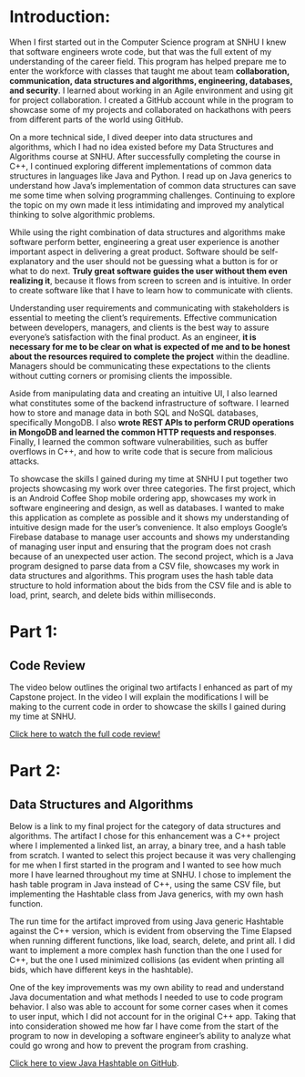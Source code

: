 <!DOCTYPE html>
<h1>Introduction:</h1>
<p color="black">When I first started out in the Computer Science program at SNHU I knew that software engineers wrote code, but that was the full extent of my understanding of the career field. This program has helped prepare me to enter the workforce with classes that taught me about team <b>collaboration, communication, data structures and algorithms, engineering, databases, and security</b>. I learned about working in an Agile environment and using git for project collaboration. I created a GitHub account while in the program to showcase some of my projects and collaborated on hackathons with peers from different parts of the world using GitHub.
	
On a more technical side, I dived deeper into data structures and algorithms, which I had no idea existed before my Data Structures and Algorithms course at SNHU. After successfully completing the course in C++, I continued exploring different implementations of common data structures in languages like Java and Python. I read up on Java generics to understand how Java’s implementation of common data structures can save me some time when solving programming challenges. Continuing to explore the topic on my own made it less intimidating and improved my analytical thinking to solve algorithmic problems.
	
While using the right combination of data structures and algorithms make software perform better, engineering a great user experience is another important aspect in delivering a great product. Software should be self-explanatory and the user should not be guessing what a button is for or what to do next. <b>Truly great software guides the user without them even realizing it</b>, because it flows from screen to screen and is intuitive. In order to create software like that I have to learn how to communicate with clients.
	
Understanding user requirements and communicating with stakeholders is essential to meeting the client’s requirements. Effective communication between developers, managers, and clients is the best way to assure everyone’s satisfaction with the final product. As an engineer, <b>it is necessary for me to be clear on what is expected of me and to be honest about the resources required to complete the project</b> within the deadline. Managers should be communicating these expectations to the clients without cutting corners or promising clients the impossible.
	
Aside from manipulating data and creating an intuitive UI, I also learned what constitutes some of the backend infrastructure of software. I learned how to store and manage data in both SQL and NoSQL databases, specifically MongoDB. I also <b>wrote REST APIs to perform CRUD operations in MongoDB and learned the common HTTP requests and responses</b>. Finally, I learned the common software vulnerabilities, such as buffer overflows in C++, and how to write code that is secure from malicious attacks.
	
To showcase the skills I gained during my time at SNHU I put together two projects showcasing my work over three categories. The first project, which is an Android Coffee Shop mobile ordering app, showcases my work in software engineering and design, as well as databases. I wanted to make this application as complete as possible and it shows my understanding of intuitive design made for the user’s convenience. It also employs Google’s Firebase database to manage user accounts and shows my understanding of managing user input and ensuring that the program does not crash because of an unexpected user action. The second project, which is a Java program designed to parse data from a CSV file, showcases my work in data structures and algorithms. This program uses the hash table data structure to hold information about the bids from the CSV file and is able to load, print, search, and delete bids within milliseconds.</p>
	
<h1>Part 1:</h1>
<h2>Code Review</h2>
<p color="black">The video below outlines the original two artifacts I enhanced as part of my Capstone project. In the video I will explain the modifications I will be making to the current code in order to showcase the skills I gained during my time at SNHU.</p>

<a href="https://youtu.be/ITTD7Dc7htk">Click here to watch the full code review!</a>

<h1>Part 2:</h1>
<h2>Data Structures and Algorithms</h2>
<p color="black">Below is a link to my final project for the category of data structures and algorithms. The artifact I chose for this enhancement was a C++ project where I implemented a linked list, an array, a binary tree, and a hash table from scratch. I wanted to select this project because it was very challenging for me when I first started in the program and I wanted to see how much more I have learned throughout my time at SNHU. I chose to implement the hash table program in Java instead of C++, using the same CSV file, but implementing the Hashtable class from Java generics, with my own hash function.
	
The run time for the artifact improved from using Java generic Hashtable against the C++ version, which is evident from observing the Time Elapsed when running different functions, like load, search, delete, and print all. I did want to implement a more complex hash function than the one I used for C++, but the one I used minimized collisions (as evident when printing all bids, which have different keys in the hashtable). 

One of the key improvements was my own ability to read and understand Java documentation and what methods I needed to use to code program behavior. I also was able to account for some corner cases when it comes to user input, which I did not account for in the original C++ app. Taking that into consideration showed me how far I have come from the start of the program to now in developing a software engineer’s ability to analyze what could go wrong and how to prevent the program from crashing.</p>

<a href="https://github.com/leylashakir/java-hashtable.git">Click here to view Java Hashtable on GitHub</a>.
</body>
</html>

